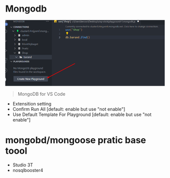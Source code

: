 # Mongodb
![alt text](1.png)

> MongoDB for VS Code
 - Extensition setting
 -  Confirm Run All [default: enable but use "not enable"]
 -  Use Default Template For Playground [default: enable but use "not enable"]




# mongobd/mongoose pratic base toool
 - Studio 3T
 - nosqlbooster4
